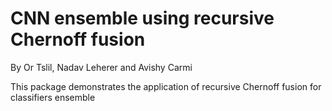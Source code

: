 # CNN ensemble using recursive Chernoff fusion
By Or Tslil, Nadav Leherer and Avishy Carmi

This package demonstrates the application of recursive Chernoff fusion for classifiers ensemble
